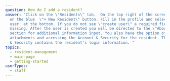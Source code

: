 ```yaml
---
question: How do I add a resident?
answer: "Click on the \"Residents\" tab.  On the top right of the screen, click
  on the blue  \"+ New Resident\" button. Fill in the profile and select 'create
  user' at the bottom. If you do not see \"create user\" a required field is
  missing. After the user is created you will be directed to the \"About\"
  section for additional information input. You also have the option of adding
  attachments and accessing the Account & Security for the resident. The Account
  & Security contains the resident’s login information. "
topics:
  - resident-management
  - main-page
  - getting-started
userTypes:
  - staff
---
```

